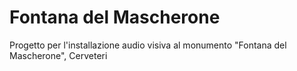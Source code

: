 # Fontana del Mascherone
Progetto per l'installazione audio visiva al monumento "Fontana del Mascherone", Cerveteri
